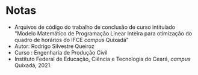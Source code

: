 # Notas

* Arquivos de código do trabalho de conclusão de curso intitulado 
"Modelo Matemático de Programação Linear Inteira para otimização do quadro de 
horários do IFCE _campus_ Quixadá"
* Autor: Rodrigo Silvestre Queiroz
* Curso : Engenharia de Produção Civil
* Instituto Federal de Educação, Ciência e Tecnologia do Ceará, _campus_ Quixadá, 2021.
